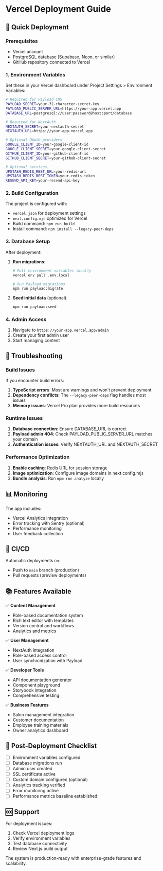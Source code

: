 # Vercel Deployment Guide

## 🚀 Quick Deployment

### Prerequisites
- Vercel account
- PostgreSQL database (Supabase, Neon, or similar)
- GitHub repository connected to Vercel

### 1. Environment Variables

Set these in your Vercel dashboard under Project Settings > Environment Variables:

```bash
# Required for Payload CMS
PAYLOAD_SECRET=your-32-character-secret-key
PAYLOAD_PUBLIC_SERVER_URL=https://your-app.vercel.app
DATABASE_URL=postgresql://user:password@host:port/database

# Required for NextAuth
NEXTAUTH_SECRET=your-nextauth-secret
NEXTAUTH_URL=https://your-app.vercel.app

# Optional OAuth providers
GOOGLE_CLIENT_ID=your-google-client-id
GOOGLE_CLIENT_SECRET=your-google-client-secret
GITHUB_CLIENT_ID=your-github-client-id
GITHUB_CLIENT_SECRET=your-github-client-secret

# Optional services
UPSTASH_REDIS_REST_URL=your-redis-url
UPSTASH_REDIS_REST_TOKEN=your-redis-token
RESEND_API_KEY=your-resend-api-key
```

### 2. Build Configuration

The project is configured with:
- `vercel.json` for deployment settings
- `next.config.mjs` optimized for Vercel
- Build command: `npm run build`
- Install command: `npm install --legacy-peer-deps`

### 3. Database Setup

After deployment:

1. **Run migrations**:
   ```bash
   # Pull environment variables locally
   vercel env pull .env.local
   
   # Run Payload migrations
   npm run payload:migrate
   ```

2. **Seed initial data** (optional):
   ```bash
   npm run payload:seed
   ```

### 4. Admin Access

1. Navigate to `https://your-app.vercel.app/admin`
2. Create your first admin user
3. Start managing content

## 🔧 Troubleshooting

### Build Issues

If you encounter build errors:

1. **TypeScript errors**: Most are warnings and won't prevent deployment
2. **Dependency conflicts**: The `--legacy-peer-deps` flag handles most issues
3. **Memory issues**: Vercel Pro plan provides more build resources

### Runtime Issues

1. **Database connection**: Ensure DATABASE_URL is correct
2. **Payload admin 404**: Check PAYLOAD_PUBLIC_SERVER_URL matches your domain
3. **Authentication issues**: Verify NEXTAUTH_URL and NEXTAUTH_SECRET

### Performance Optimization

1. **Enable caching**: Redis URL for session storage
2. **Image optimization**: Configure image domains in next.config.mjs
3. **Bundle analysis**: Run `npm run analyze` locally

## 📊 Monitoring

The app includes:
- Vercel Analytics integration
- Error tracking with Sentry (optional)
- Performance monitoring
- User feedback collection

## 🔄 CI/CD

Automatic deployments on:
- Push to `main` branch (production)
- Pull requests (preview deployments)

## 📚 Features Available

✅ **Content Management**
- Role-based documentation system
- Rich text editor with templates
- Version control and workflows
- Analytics and metrics

✅ **User Management**
- NextAuth integration
- Role-based access control
- User synchronization with Payload

✅ **Developer Tools**
- API documentation generator
- Component playground
- Storybook integration
- Comprehensive testing

✅ **Business Features**
- Salon management integration
- Customer documentation
- Employee training materials
- Owner analytics dashboard

## 🎯 Post-Deployment Checklist

- [ ] Environment variables configured
- [ ] Database migrations run
- [ ] Admin user created
- [ ] SSL certificate active
- [ ] Custom domain configured (optional)
- [ ] Analytics tracking verified
- [ ] Error monitoring active
- [ ] Performance metrics baseline established

## 🆘 Support

For deployment issues:
1. Check Vercel deployment logs
2. Verify environment variables
3. Test database connectivity
4. Review Next.js build output

The system is production-ready with enterprise-grade features and scalability.